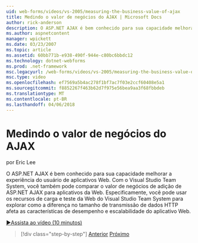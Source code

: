 ```yaml
---
uid: web-forms/videos/vs-2005/measuring-the-business-value-of-ajax
title: Medindo o valor de negócios do AJAX | Microsoft Docs
author: rick-anderson
description: O ASP.NET AJAX é bem conhecido para sua capacidade melhorar a experiência do usuário de aplicativos Web. Com o Visual Studio Team System, você também pode medir o busine...
ms.author: aspnetcontent
manager: wpickett
ms.date: 03/23/2007
ms.topic: article
ms.assetid: 60bb771b-e938-490f-944e-c80bc6bbdc12
ms.technology: dotnet-webforms
ms.prod: .net-framework
msc.legacyurl: /web-forms/videos/vs-2005/measuring-the-business-value-of-ajax
msc.type: video
ms.openlocfilehash: ef7569a5b4ac278f1bf7ac7f03e2ccf60408e5a1
ms.sourcegitcommit: f8852267f463b62d7f975e56bea9aa3f68fbbdeb
ms.translationtype: MT
ms.contentlocale: pt-BR
ms.lasthandoff: 04/06/2018
---
```

<a name="measuring-the-business-value-of-ajax"></a>Medindo o valor de negócios do AJAX
====================
por Eric Lee

O ASP.NET AJAX é bem conhecido para sua capacidade melhorar a experiência do usuário de aplicativos Web. Com o Visual Studio Team System, você também pode comparar o valor de negócios de adição de ASP.NET AJAX para aplicativos da Web. Especificamente, você pode usar os recursos de carga e teste da Web do Visual Studio Team System para explorar como a diferença no tamanho de transmissão de dados HTTP afeta as características de desempenho e escalabilidade do aplicativo Web.

[&#9654;Assista ao vídeo (10 minutos)](https://channel9.msdn.com/Blogs/ASP-NET-Site-Videos/measuring-the-business-value-of-ajax)

> [!div class="step-by-step"]
> [Anterior](introduction-to-managing-and-running-tests-with-team-system.md)
> [Próximo](code-coverage-of-automated-tests.md)
